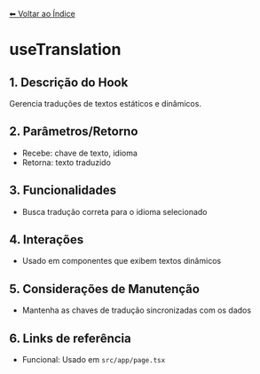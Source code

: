 [⬅ Voltar ao Índice](../../DOCUMENTATION.md)

# useTranslation

## 1. Descrição do Hook
Gerencia traduções de textos estáticos e dinâmicos.

## 2. Parâmetros/Retorno
- Recebe: chave de texto, idioma
- Retorna: texto traduzido

## 3. Funcionalidades
- Busca tradução correta para o idioma selecionado

## 4. Interações
- Usado em componentes que exibem textos dinâmicos

## 5. Considerações de Manutenção
- Mantenha as chaves de tradução sincronizadas com os dados

## 6. Links de referência
- Funcional: Usado em `src/app/page.tsx`
